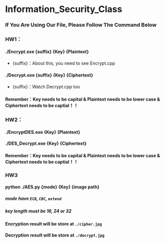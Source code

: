 # Information_Security_Class

### If You Are Using Our File, Please Follow The Command Below

### HW1：
#### ./Encrypt.exe {suffix} {Key} {Plaintext}
* {suffix}：About this, you need to see Encrypt.cpp

#### ./Decrypt.exe {suffix} {Key} {Ciphertext}
* {suffix}：Watch Decrypt.cpp too

#### **Remember：Key needs to be capital & Plaintext needs to be lower case & Ciphertext needs to be captial！！**

### HW2：
#### ./EncryptDES.exe {Key} {Plaintext}

#### ./DES_Decrypt.exe {Key} {Ciphertext}

#### **Remember：Key needs to be capital & Plaintext needs to be lower case & Ciphertext needs to be captial！！**

### HW3
#### python ./AES.py {mode} {Key} {image path}
##### mode have `ECB`, `CBC`, `extend`
##### key length must be 16, 24 or 32
#### Encryption result will be store at `./cipher.jpg`
#### Decryption result will be store at `./decrypt.jpg`